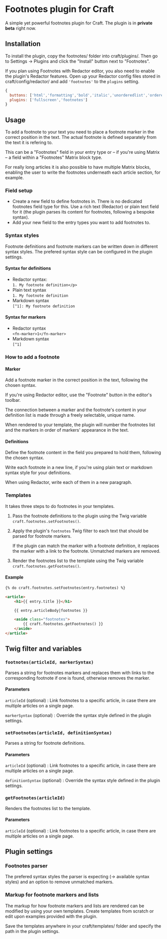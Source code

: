 # Footnotes plugin for Craft

A simple yet powerful footnotes plugin for Craft. The plugin is in **private beta** right now.

## Installation

To install the plugin, copy the footnotes/ folder into craft/plugins/. Then go to Settings → Plugins and click the "Install" button next to "Footnotes".

If you plan using Footnotes with Redactor editor, you also need to enable the plugin's Redactor features. Open up your Redactor config files stored in craft/config/redactor/ and add `'footnotes'` to the `plugins` setting.

```javascript
{
  buttons: ['html','formatting','bold','italic','unorderedlist','orderedlist','link','image','video'],
  plugins: ['fullscreen','footnotes']
}
```


## Usage

To add a footnote to your text you need to place a footnote marker in the correct position in the text. The actual footnote is defined separately from the text it is refering to.

This can be a "Footnotes" field in your entry type or – if you're using Matrix – a field within a "Footnotes" Matrix block type.

For really long articles it is also possible to have multiple Matrix blocks, enabling the user to write the footnotes underneath each article section, for example.


### Field setup

- Create a new field to define footnotes in. There is no dedicated footnotes field type for this. Use a rich text (Redactor) or plain text field for it (the plugin parses its content for footnotes, following a bespoke syntax).
- Add your new field to the entry types you want to add footnotes to.


### Syntax styles

Footnote definitions and footnote markers can be written down in different syntax styles. The prefered syntax style can be configured in the plugin settings.

#### Syntax for definitions

- Redactor syntax:  
  `1. My footnote definition</p>`
- Plain text syntax  
  `1. My footnote definition`
- Markdown syntax  
  `[^1]: My footnote definition`

#### Syntax for markers

- Redactor syntax  
  `<fn-marker>1</fn-marker>`
- Markdown syntax  
  `[^1]`


### How to add a footnote

#### Marker

Add a footnote marker in the correct position in the text, following the chosen syntax.

If you're using Redactor editor, use the "Footnote" button in the editor's toolbar.

The connection between a marker and the footnote's content in your definition list is made through a freely selectable, unique name.

When rendered to your template, the plugin will number the footnotes list and the markers in order of markers' appearance in the text.

#### Definitions

Define the footnote content in the field you prepared to hold them, following the chosen syntax.

Write each footnote in a new line, if you're using plain text or markdown syntax style for your definitions.

When using Redactor, write each of them in a new paragraph.


### Templates

It takes three steps to do footnotes in your templates.

1. Pass the footnote definitions to the plugin using the Twig variable `craft.footnotes.setFootnotes()`.

2. Apply the plugin's `footnotes` Twig filter to each text that should be parsed for footnote markers.

   If the plugin can match the marker with a footnote definition, it replaces the marker with a link to the footnote. Unmatched markers are removed.

3. Render the footnotes list to the template using the Twig variable `craft.footnotes.getFootnotes()`.

#### Example

```html
{% do craft.footnotes.setFootnotes(entry.footnotes) %}

<article>
    <h1>{{ entry.title }}</h1>

    {{ entry.articleBody|footnotes }}

    <aside class="footnotes">
        {{ craft.footnotes.getFootnotes() }}
    </aside>
</article>
```


## Twig filter and variables

### `footnotes(articleId, markerSyntax)`

Parses a string for footnotes markers and replaces them with links to the corresponding footnote if one is found, otherwise removes the marker.

#### Parameters

`articleId` (optional)
:   Link footnotes to a specific article, in case there are multiple articles on a single page.

`markerSyntax` (optional)
:   Override the syntax style defined in the plugin settings.

### `setFootnotes(articleId, definitionSyntax)`

Parses a string for footnote definitions.

#### Parameters

`articleId` (optional)
:   Link footnotes to a specific article, in case there are multiple articles on a single page.

`definitionSyntax` (optional)
:   Override the syntax style defined in the plugin settings.

### `getFootnotes(articleId)`

Renders the footnotes list to the template.

#### Parameters

`articleId` (optional)
:   Link footnotes to a specific article, in case there are multiple articles on a single page.


## Plugin settings

### Footnotes parser

The prefered syntax styles the parser is expecting (→ available syntax styles) and an option to remove unmatched markers.

### Markup for footnote markers and lists

The markup for how footnote markers and lists are rendered can be modified by using your own templates. Create templates from scratch or edit upon examples provided with the plugin.

Save the templates anywhere in your craft/templates/ folder and specify the path in the plugin settings.
